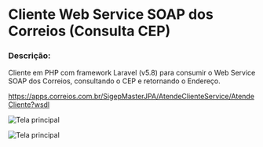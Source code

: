 Cliente Web Service SOAP dos Correios (Consulta CEP)
====================================================

### Descrição:

Cliente em PHP com framework Laravel (v5.8) para consumir o Web Service SOAP dos Correios, consultando o CEP e retornando o Endereço.

https://apps.correios.com.br/SigepMasterJPA/AtendeClienteService/AtendeCliente?wsdl

![Tela principal](https://github.com/adevecchi/python-webservice-soap-correios-cep/blob/master/static/images/consultar-cep-1.png)

![Tela principal](https://github.com/adevecchi/python-webservice-soap-correios-cep/blob/master/static/images/consultar-cep-2.png)